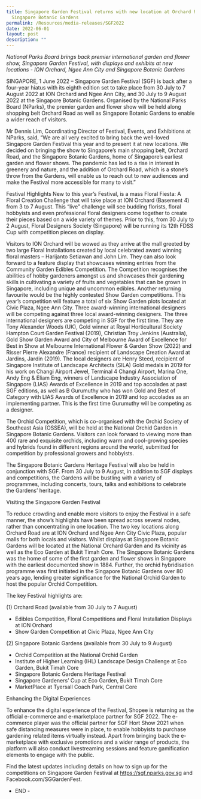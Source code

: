 ```yaml
---
title: Singapore Garden Festival returns with new location at Orchard Road and
  Singapore Botanic Gardens
permalink: /Resources/media-releases/SGF2022
date: 2022-06-01
layout: post
description: ""
---
```

*National Parks Board brings back premier international garden and flower show, Singapore Garden Festival, with displays and exhibits at new locations - ION Orchard, Ngee Ann City and Singapore Botanic Gardens*

SINGAPORE, 1 June 2022 – Singapore Garden Festival (SGF) is back after a four-year hiatus with its eighth edition set to take place from 30 July to 7 August 2022 at ION Orchard and Ngee Ann City, and 30 July to 9 August 2022 at the Singapore Botanic Gardens. Organised by the National Parks Board (NParks), the premier garden and flower show will be held along shopping belt Orchard Road as well as Singapore Botanic Gardens to enable a wider reach of visitors. 

Mr Dennis Lim, Coordinating Director of Festival, Events, and Exhibitions at NParks, said, “We are all very excited to bring back the well-loved Singapore Garden Festival this year and to present it at new locations. We decided on bringing the show to Singapore’s main shopping belt, Orchard Road, and the Singapore Botanic Gardens, home of Singapore’s earliest garden and flower shows. The pandemic has led to a rise in interest in greenery and nature, and the addition of Orchard Road, which is a stone’s throw from the Gardens, will enable us to reach out to new audiences and make the Festival more accessible for many to visit.”

Festival Highlights
New to this year’s Festival, is a mass Floral Fiesta: A Floral Creation Challenge that will take place at ION Orchard (Basement 4) from 3 to 7 August. This “live” challenge will see budding florists, floral hobbyists and even professional floral designers come together to create their pieces based on a wide variety of themes. Prior to this, from 30 July to 2 August, Floral Designers Society (Singapore) will be running its 12th FDSS Cup with competition pieces on display. 

Visitors to ION Orchard will be wowed as they arrive at the mall greeted by two large Floral Installations created by local celebrated award winning floral masters – Harijanto Setiawan and John Lim. They can also look forward to a feature display that showcases winning entries from the Community Garden Edibles Competition. The Competition recognises the abilities of hobby gardeners amongst us and showcases their gardening skills in cultivating a variety of fruits and vegetables that can be grown in Singapore, including unique and uncommon edibles. 
Another returning favourite would be the highly contested Show Garden competitions. This year’s competition will feature a total of six Show Garden plots located at Civic Plaza, Ngee Ann City. Three award-winning international designers will be competing against three local award-winning designers. The three international designers are competing in SGF for the first time. They are Tony Alexander Woods (UK), Gold winner at Royal Horticultural Society Hampton Court Garden Festival (2019), Christian Troy Jenkins (Australia), Gold Show Garden Award and City of Melbourne Award of Excellence for Best in Show at Melbourne International Flower & Garden Show (2022) and Risser Pierre Alexandre (France) recipient of Landscape Creation Award at Jardins, Jardin (2019). 
The local designers are Henry Steed, recipient of Singapore Institute of Landscape Architects (SILA) Gold medals in 2019 for his work on Changi Airport Jewel, Terminal 4 Changi Airport, Marina One, Andy Eng & Eliam Eng, winners of Landscape Industry Association of Singapore (LIAS) Awards of Excellence in 2019 and top accolades at past SGF editions, as well as B Gurumuthy who has won Gold and Best of Category with LIAS Awards of Excellence in 2019 and top accolades as an implementing partner. This is the first time Gurumuthy will be competing as a designer. 

The Orchid Competition, which is co-organised with the Orchid Society of Southeast Asia (OSSEA), will be held at the National Orchid Garden in Singapore Botanic Gardens. Visitors can look forward to viewing more than 400 rare and exquisite orchids, including warm and cool-growing species and hybrids found in different regions around the world, submitted for competition by professional growers and hobbyists.

The Singapore Botanic Gardens Heritage Festival will also be held in conjunction with SGF. From 30 July to 9 August, in addition to SGF displays and competitions, the Gardens will be bustling with a variety of programmes, including concerts, tours, talks and exhibitions to celebrate the Gardens’ heritage. 

Visiting the Singapore Garden Festival

To reduce crowding and enable more visitors to enjoy the Festival in a safe manner, the show’s highlights have been spread across several nodes, rather than concentrating in one location. The two key locations along Orchard Road are at ION Orchard and Ngee Ann City Civic Plaza, popular malls for both locals and visitors. Whilst displays at Singapore Botanic Gardens will be located at the National Orchard Garden and its vicinity as well as the Eco Garden at Bukit Timah Core. The Singapore Botanic Gardens was the home of some of the first garden and flower shows in Singapore with the earliest documented show in 1884. Further, the orchid hybridisation programme was first initiated in the Singapore Botanic Gardens over 80 years ago, lending greater significance for the National Orchid Garden to host the popular Orchid Competition.

The key Festival highlights are:

(1)	Orchard Road (available from 30 July to 7 August)
-	Edibles Competition, Floral Competitions and Floral Installation Displays at ION Orchard 
-	Show Garden Competition at Civic Plaza, Ngee Ann City

(2)	Singapore Botanic Gardens (available from 30 July to 9 August)
-	Orchid Competition at the National Orchid Garden
-	Institute of Higher Learning (IHL) Landscape Design Challenge at Eco Garden, Bukit Timah Core
-	Singapore Botanic Gardens Heritage Festival
-	Singapore Gardeners’ Cup at Eco Garden, Bukit Timah Core
-	MarketPlace at Tyersall Coach Park, Central Core

Enhancing the Digital Experiences

To enhance the digital experience of the Festival, Shopee is returning as the official e-commerce and e-marketplace partner for SGF 2022. The e-commerce player was the official partner for SGF Hort Show 2021 when safe distancing measures were in place, to enable hobbyists to purchase gardening related items virtually instead. Apart from bringing back the e-marketplace with exclusive promotions and a wider range of products, the platform will also conduct livestreaming sessions and feature gamification elements to engage with the public.

Find the latest updates including details on how to sign up for the competitions on Singapore Garden Festival at https://sgf.nparks.gov.sg and Facebook.com/SGGardenFest.

- END -

